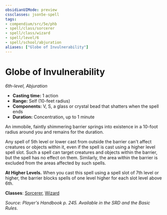 ```yaml
---
obsidianUIMode: preview
cssclasses: json5e-spell
tags:
- compendium/src/5e/phb
- spell/class/sorcerer
- spell/class/wizard
- spell/level/6
- spell/school/abjuration
aliases: ["Globe of Invulnerability"]
---
```

# Globe of Invulnerability
*6th-level, Abjuration*  

- **Casting time:** 1 action
- **Range:** Self (10-feet radius)
- **Components:** V, S, a glass or crystal bead that shatters when the spell ends
- **Duration:** Concentration, up to 1 minute

An immobile, faintly shimmering barrier springs into existence in a 10-foot radius around you and remains for the duration.

Any spell of 5th level or lower cast from outside the barrier can't affect creatures or objects within it, even if the spell is cast using a higher level spell slot. Such a spell can target creatures and objects within the barrier, but the spell has no effect on them. Similarly, the area within the barrier is excluded from the areas affected by such spells.

**At Higher Levels.** When you cast this spell using a spell slot of 7th level or higher, the barrier blocks spells of one level higher for each slot level above 6th.

**Classes**: [Sorcerer](/compendium/classes/sorcerer.md), [Wizard](/compendium/classes/wizard.md)

*Source: Player's Handbook p. 245. Available in the SRD and the Basic Rules.*